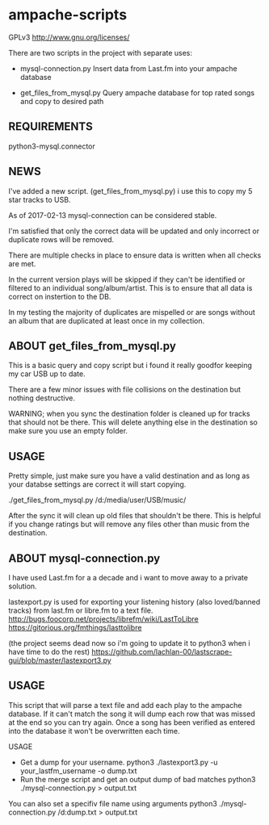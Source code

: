 # ampache-scripts
GPLv3 <http://www.gnu.org/licenses/>

There are two scripts in the project with separate uses:
 * mysql-connection.py
     Insert data from Last.fm into your ampache database

 * get_files_from_mysql.py
     Query ampache database for top rated songs and copy
     to desired path

REQUIREMENTS
------------

python3-mysql.connector


NEWS
----

I've added a new script. (get_files_from_mysql.py) i use this to copy my 5 star tracks to USB.

As of 2017-02-13 mysql-connection can be considered stable.

I'm satisfied that only the correct data will be updated and only incorrect or duplicate rows will be removed.

There are multiple checks in place to ensure data is written when all checks are met.

In the current version plays will be skipped if they can't be identified or filtered to an individual song/album/artist.
This is to ensure that all data is correct on instertion to the DB.

In my testing the majority of duplicates are mispelled or are songs without an album that are duplicated at least once in my collection.


ABOUT get_files_from_mysql.py
-----------------------------
This is a basic query and copy script but i found it really goodfor keeping my car USB up to date.

There are a few minor issues with file collisions on the destination but nothing destructive.

WARNING; when you sync the destination folder is cleaned up for tracks that should not be there.
This will delete anything else in the destination so make sure you use an empty folder.

USAGE
-----
Pretty simple, just make sure you have a valid destination and as long as your databse settings are correct it will start copying.

./get_files_from_mysql.py /d:/media/user/USB/music/

After the sync it will clean up old files that shouldn't be there.
This is helpful if you change ratings but will remove any files other than music from the destination.


ABOUT mysql-connection.py
-------------------------
I have used Last.fm for a a decade and i want to move away to a private solution.

lastexport.py is used for exporting your listening history (also loved/banned tracks) from last.fm or libre.fm to a text file.
http://bugs.foocorp.net/projects/librefm/wiki/LastToLibre
https://gitorious.org/fmthings/lasttolibre

(the project seems dead now so i'm going to update it to python3 when i have time to do the rest)
https://github.com/lachlan-00/lastscrape-gui/blob/master/lastexport3.py


USAGE
-----
This script that will parse a text file and add each play to the ampache database.
If it can't match the song it will dump each row that was missed at the end so you can try again.
Once a song has been verified as entered into the database it won't be overwritten each time.

USAGE
 * Get a dump for your username.
     python3 ./lastexport3.py -u your_lastfm_username -o dump.txt
 * Run the merge script and get an output dump of bad matches
    python3 ./mysql-connection.py > output.txt

You can also set a specifiv file name using arguments
    python3 ./mysql-connection.py /d:dump.txt > output.txt
